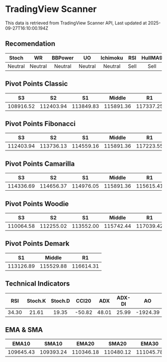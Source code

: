 # TradingView Scanner
This data is retrieved from TradingView Scanner API, Last updated at 2025-09-27T16:10:00.194Z

## Recomendation
| Stoch | WR | BBPower | UO | Ichimoku | RSI | HullMA9 |
| :---: | :---: | :---: | :---: | :---: | :---: | :---: |
| Neutral | Neutral | Neutral | Neutral | Neutral | Sell | Sell |

## Pivot Points Classic
| S3 | S2 | S1 | Middle | R1 | R2 | R3 |
| :---: | :---: | :---: | :---: | :---: | :---: | :---: |
| 108916.52 | 112403.94 | 113849.83 | 115891.36 | 117337.25 | 119378.78 | 122866.20 |

## Pivot Points Fibonacci
| S3 | S2 | S1 | Middle | R1 | R2 | R3 |
| :---: | :---: | :---: | :---: | :---: | :---: | :---: |
| 112403.94 | 113736.13 | 114559.16 | 115891.36 | 117223.55 | 118046.58 | 119378.78 |

## Pivot Points Camarilla
| S3 | S2 | S1 | Middle | R1 | R2 | R3 |
| :---: | :---: | :---: | :---: | :---: | :---: | :---: |
| 114336.69 | 114656.37 | 114976.05 | 115891.36 | 115615.41 | 115935.09 | 116254.77 |

## Pivot Points Woodie
| S3 | S2 | S1 | Middle | R1 | R2 | R3 |
| :---: | :---: | :---: | :---: | :---: | :---: | :---: |
| 110064.58 | 112255.02 | 113552.00 | 115742.44 | 117039.42 | 119229.86 | 120526.84 |

## Pivot Points Demark
| S1 | Middle | R1 |
| :---: | :---: | :---: |
| 113126.89 | 115529.88 | 116614.31 |

## Technical Indicators
| RSI | Stoch.K | Stoch.D | CCI20 | ADX | ADX-DI | AO | Mom | MACD | MACD | W.R | HullMA9 |
| :---: | :---: | :---: | :---: | :---: | :---: | :---: | :---: | :---: | :---: | :---: | :---: |
| 34.30 | 21.61 | 19.35 | -50.82 | 48.01 | 25.99 | -1924.39 | -163.24 | -1009.86 | -1097.48 | -74.75 | 109479.75 |

## EMA & SMA
| EMA10 | SMA10 | EMA20 | SMA20 | EMA30 | SMA30 | EMA50 | SMA50 | EMA100 | SMA100 | EMA200 | SMA200 |
| :---: | :---: | :---: | :---: | :---: | :---: | :---: | :---: | :---: | :---: | :---: | :---: |
| 109645.43 | 109393.24 | 110346.18 | 110480.12 | 111045.78 | 111173.59 | 112053.47 | 112722.98 | 112981.73 | 114317.37 | 113365.14 | 112579.13 |